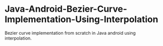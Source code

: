 # Java-Android-Bezier-Curve-Implementation-Using-Interpolation
Bezier curve implementation from scratch in Java android using interpolation.
